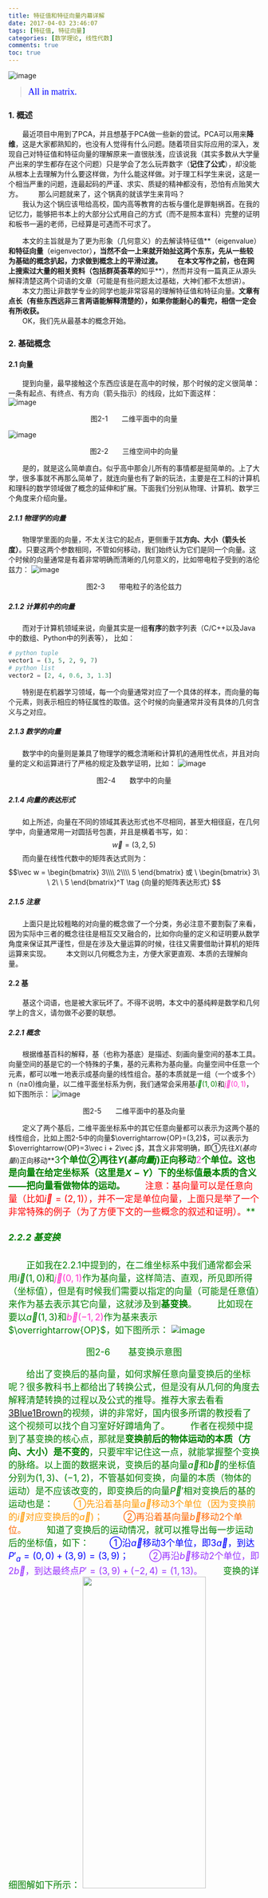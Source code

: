 ```yaml
---
title: 特征值和特征向量内幕详解
date: 2017-04-03 23:46:07
tags: [特征值, 特征向量]
categories: [数学理论, 线性代数]
comments: true 
toc: true
---
```



![image](特征值和特征向量内幕详解/首图.jpg)
><font color=#0000FF face="微软雅黑" size=4>All in matrix.</font>

### 1. 概述
&emsp;&emsp;最近项目中用到了PCA，并且想基于PCA做一些新的尝试。PCA可以用来**降维**，这是大家都熟知的，也没有人觉得有什么问题。随着项目实际应用的深入，发现自己对特征值和特征向量的理解原来一直很肤浅，应该说我（其实多数从大学量产出来的学生都存在这个问题）只是学会了怎么玩弄数字（**记住了公式**），却没能从根本上去理解为什么要这样做，为什么能这样做。对于理工科学生来说，这是一个相当严重的问题，连最起码的严谨、求实、质疑的精神都没有，恐怕有点贻笑大方。 
&emsp;&emsp;那么问题就来了，这个锅真的就该学生来背吗？    
&emsp;&emsp;我认为这个锅应该甩给高校，国内高等教育的古板与僵化是罪魁祸首。在我的记忆力，能够把书本上的大部分公式用自己的方式（而不是照本宣科）完整的证明和板书一遍的老师，已经算是可遇而不可求了。
<!-- more -->
&emsp;&emsp;本文的主旨就是为了更为形象（几何意义）的去解读特征值**（eigenvalue）**和特征向量**（eigenvector）**，当然不会一上来就开始扯这两个东东，先从一些较为基础的概念扒起，力求做到概念上的平滑过渡。 
&emsp;&emsp;在本文写作之前，也在网上搜索过大量的相关资料（包括群英荟萃的**知乎**），然而并没有一篇真正从源头解释清楚这两个词语的文章（可能是有些问题太过基础，大神们都不太想讲）。    
&emsp;&emsp;本文力图让非数学专业的同学也能非常容易的理解特征值和特征向量。**文章有点长（有些东西远非三言两语能解释清楚的），如果你能耐心的看完，相信一定会有所收获。**    
&emsp;&emsp;OK，我们先从最基本的概念开始。

### 2. 基础概念
#### 2.1 向量
&emsp;&emsp;提到向量，最早接触这个东西应该是在高中的时候，那个时候的定义很简单：一条有起点、有终点、有方向（箭头指示）的线段，比如下面这样：  
![image](特征值和特征向量内幕详解/二维平面中的向量.png "图形旋转示意图")
<div align='center'>图2-1　　二维平面中的向量</div>
   
![image](特征值和特征向量内幕详解/三维空间中的向量.png "图形旋转示意图")
<div align='center'>图2-2　　三维空间中的向量</div>  

&emsp;&emsp;是的，就是这么简单直白。似乎高中那会儿所有的事情都是挺简单的。上了大学，很多事就不再那么简单了，就连向量也有了新的玩法，主要是在工科的计算机和理科的数学领域做了概念的延伸和扩展。下面我们分别从物理、计算机、数学三个角度来介绍向量。
##### 2.1.1 物理学的向量
&emsp;&emsp;物理学里面的向量，不太关注它的起点，更侧重于其**方向、大小（箭头长度）**。只要这两个参数相同，不管如何移动，我们始终认为它们是同一个向量。这个时候的向量通常是有着非常明确而清晰的几何意义的，比如带电粒子受到的洛伦兹力：
![image](特征值和特征向量内幕详解/带电粒子的洛伦兹力.jpg)
<div align='center'>图2-3　　带电粒子的洛伦兹力</div>  

##### 2.1.2 计算机中的向量
&emsp;&emsp;而对于计算机领域来说，向量其实是一组**有序**的数字列表（C/C++以及Java中的数组、Python中的列表等）， 比如：
```python
# python tuple
vector1 = (3, 5, 2, 9, 7)
# python list
vector2 = [2, 4, 0.6, 3, 1.3]
```
&emsp;&emsp;特别是在机器学习领域，每一个向量通常对应了一个具体的样本，而向量的每个元素，则表示相应的特征属性的取值。这个时候的向量通常并没有具体的几何含义与之对应。

##### 2.1.3 数学的向量
&emsp;&emsp;数学中的向量则是兼具了物理学的概念清晰和计算机的通用性优点，并且对向量的定义和运算进行了严格的规定及数学证明，比如：
![image](特征值和特征向量内幕详解/数学中的向量.png)
<div align='center'>图2-4　　数学中的向量</div>  

##### 2.1.4 向量的表达形式
&emsp;&emsp;如上所述，向量在不同的领域其表达形式也不尽相同，甚至大相径庭，在几何学中，向量通常用一对圆括号包裹，并且是横着书写，如：
$$
\vec w = (3, 2, 5)
\tag {向量的几何表达形式}
$$
&emsp;&emsp;而向量在线性代数中的矩阵表达式则为：
$$\vec w = 
\begin{bmatrix}
3\\\\
2\\\\
5
\end{bmatrix} 或 \ 
\begin{bmatrix}
3\ \ 2\ \ 5
\end{bmatrix}^T
\tag {向量的矩阵表达形式}
$$

##### 2.1.5 注意
&emsp;&emsp;上面只是比较粗略的对向量的概念做了一个分类，务必注意不要割裂了来看，因为实际中三者的概念往往是相互交叉融合的，比如你向量的定义和证明要从数学角度来保证其严谨性，但是在涉及大量运算的时候，往往又需要借助计算机的矩阵运算来实现。
&emsp;&emsp;本文则以几何概念为主，方便大家更直观、本质的去理解向量。
#### 2.2 基
&emsp;&emsp;基这个词语，也是被大家玩坏了。不得不说明，本文中的基纯粹是数学和几何学上的含义，请勿做不必要的联想。
##### 2.2.1 概念
&emsp;&emsp;根据维基百科的解释，基（也称为基底）是描述、刻画向量空间的基本工具。向量空间的基是它的一个特殊的子集，基的元素称为基向量。向量空间中任意一个元素，都可以唯一地表示成基向量的线性组合。基的本质就是一组（一个或多个）n（n≥0)维向量，以二维平面坐标系为例，我们通常会采用基<font color='green'>$\vec i(1, 0)$</font>和<font color=#FF33CC>$\vec j(0, 1)$</font>，如下图所示：
![image](特征值和特征向量内幕详解/二维平面中的基及向量.png)
<div align='center'>图2-5　　二维平面中的基及向量</div> 

&emsp;&emsp;定义了两个基后，二维平面坐标系中的其它任意向量都可以表示为这两个基的线性组合，比如上图2-5中的向量$\overrightarrow{OP}=(3,2)$，可以表示为$\overrightarrow{OP}=3\vec i + 2\vec j$，其含义非常明确，即①先往$X(基向量i)$正向移动**<font color='green' size=4>3<font>**个单位②再往$Y(基向量j)$正向移动**<font color=#FF33CC size=4>2</font>**个单位。这也是向量在给定坐标系（这里是$X-Y$）下的坐标值最本质的含义——把向量看做物体的运动。
&emsp;&emsp;**<font color='red' >注意：基向量可以是任意向量（比如$\vec i=(2,1)$），并不一定是单位向量，上面只是举了一个非常特殊的例子（为了方便下文的一些概念的叙述和证明）。</font>**

##### 2.2.2 基变换
&emsp;&emsp;正如我在2.2.1中提到的，在二维坐标系中我们通常都会采用<font color='green'>$\vec i(1, 0)$</font>和<font color=#FF33CC>$\vec j(0, 1)$</font>作为基向量，这样简洁、直观，所见即所得（坐标值），但是有时候我们需要以指定的向量（可能是任意值）来作为基去表示其它向量，这就涉及到**基变换**。
&emsp;&emsp;比如现在要以<font color='green'>$\vec a(1, 3)$</font>和<font color=#FF33CC>$\vec b(-1, 2)$</font>作为基来表示$\overrightarrow{OP}$，如下图所示：
![image](特征值和特征向量内幕详解/基变换示意图.png)
<div align='center'>图2-6　　基变换示意图</div> 

&emsp;&emsp;给出了变换后的基向量，如何求解任意向量变换后的坐标呢？很多教科书上都给出了转换公式，但是没有从几何的角度去解释清楚转换的过程以及公式的推导。推荐大家去看看[3Blue1Brown](https://www.youtube.com/playlist?list=PLZHQObOWTQDPD3MizzM2xVFitgF8hE_ab)的视频，讲的非常好，国内很多所谓的教授看了这个视频可以找个自习室好好蹲墙角了。
&emsp;&emsp;作者在视频中提到了基变换的核心点，那就是**变换前后的物体运动的本质（方向、大小）是不变的**，只要牢牢记住这一点，就能掌握整个变换的脉络。以上面的数据来说，变换后的基向量$\vec a$和$\vec b$的坐标值分别为$(1,3)、(-1,2)$，不管基如何变换，向量的本质（物体的运动）是不应该改变的，即变换后的向量$\vec P'$相对变换后的基的运动也是：
&emsp;&emsp;<font color=#FF9900>①先沿着基向量$\vec a$移动3个单位（因为变换前的$\vec i$对应变换后的$\vec a$)；</font>
&emsp;&emsp;<font color=#FF6600>②再沿着基向量$\vec b$移动2个单位。</font>
&emsp;&emsp;知道了变换后的运动情况，就可以推导出每一步运动后的坐标值，如下：
&emsp;&emsp;<font color=#0000FF>①沿$\vec a$移动3个单位，即$3\vec a$，到达$P'_a=(0,0) + (3,9)=(3,9)$；</font>
&emsp;&emsp;<font color=#9933FF>②再沿$\vec b$移动2个单位，即$2\vec b$，到达最终点$P'=(3,9) + (-2,4)=(1,13)$。</font>
&emsp;&emsp;变换的详细图解如下所示：
<img src="特征值和特征向量内幕详解/变换后的向量OP'.png" width="70%" height="40%" />
<div align='center'>图2-7　　变换后的向量OP'</div> 

&emsp;&emsp;图中蓝色箭头即为基变换后的向量$OP'$，根据图中的距离标注数据可以看出我们推导出的变换后的坐标值和实测值**（使用AutoCAD2010版自动标注）**完全吻合！
&emsp;&emsp;其实上述变换还可以分作**四步**来看待，即把沿$\vec a$和$\vec b$方向的移动分别拆分成沿X轴和Y轴的移动：
&emsp;&emsp;①沿X轴正方向移动3（3·$a_x$）个单位长度，到达点(3,0)；
&emsp;&emsp;②沿Y轴正方向移动9（3·$a_y$）个单位长度，到达点(3,9)（到这一步相当于完成了沿$\vec a$方向移动3个单位长度）；
&emsp;&emsp;③沿X轴负方向移动2（2·$b_x$）个单位长度，到达点(1,9)；
&emsp;&emsp;④沿Y（2·$b_y$）轴正方向移动4个单位长度，到达终点(1,13)（到这一步相当于完成了沿$\vec b$方向移动2个单位长度）；
##### 2.2.3 基变换的矩阵式
&emsp;&emsp;2.2.2中虽然推到出了任意向量在基变换后的坐标表达式，但是显然还没有跟线性代数（矩阵、矩阵运算）衔接起来，在坐标表达式的两步计算中，我们也只看到一堆数字在进行运算，并不能清晰的反映出基向量是如何参与变换的（虽然为了大家更容易理解我已经加了不少说明文字），而矩阵可以很好地解决这些问题。
&emsp;&emsp;对于变换后的基的矩阵表达式，因为每一个基向量都是二维（分别对应X、Y坐标值）的，所以该矩阵有两行(m=2)，又由于有两个基向量（即$\vec a$和$\vec b$），所以矩阵有两列(n=2)，则变换后基的矩阵表达式为：
<font color="blue">
$$
\vec w = 
\begin{bmatrix}
a\ \ b
\end{bmatrix} = 
\begin{bmatrix}
1\ \ -1\\\\
3\ \ \ \ \ \ 2
\end{bmatrix}
\tag{2-1}
$$
</font>
&emsp;&emsp;需要变换的向量$\overrightarrow{OP}$的矩阵表达式则为：
<font color=#9933CC>
$$
\overrightarrow{OP} = 
\begin{bmatrix}
3\\\\
2
\end{bmatrix}
\tag{2-2}
$$
</font>
&emsp;&emsp;基变换后的向量$\overrightarrow{OP'}$的矩阵表达式则为：
<font color="red">
$$
\overrightarrow{OP'} = 
3·\vec a + 2·\vec b = 
3·\begin{bmatrix}
1\\\\
3
\end{bmatrix} +  2·
\begin{bmatrix}
-1\\\\
2
\end{bmatrix} = 
\begin{bmatrix}
1\ \ -1\\\\
3\ \ \ \ \ \ 2
\end{bmatrix} \cdot
\begin{bmatrix}
3\\\\
2
\end{bmatrix} = 
\begin{bmatrix}
1\\\\
13
\end{bmatrix} = 
\vec w \cdot
\overrightarrow{OP}
\tag{2-3}
$$
</font>

&emsp;&emsp;由此我们可以得出一个重要结论：<font color="red">**基变换后的向量等于变换的基矩阵左乘原向量。换个角度来讲，对一个向量左乘一个矩阵，在某些情况下也（并非所有左乘都是基变换）可以理解为是在进行基变换。**</font>
&emsp;&emsp;更一般的，假设变换后的基、要变换的向量分别为：
$$
\vec w =
\begin{bmatrix}
 i'\ \ j'
\end{bmatrix} = 
\begin{bmatrix}
 x_1\ \ x_2\\\\
y_1\ \ y_2
\end{bmatrix}
\ \ ，\ \ 
\overrightarrow{OP} = 
\begin{bmatrix}
 x_0\\\\
y_0
\end{bmatrix}
$$
&emsp;&emsp;则基变换后的向量为：
$$
\overrightarrow{OP'} =
\begin{bmatrix}
 x_1\ \ x_2\\\\
y_1\ \ y_2
\end{bmatrix} \cdot
\begin{bmatrix}
 x_0\\\\
y_0
\end{bmatrix}
$$


#### 2.3 线性变换